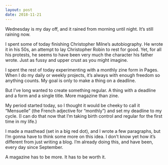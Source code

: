 ```yaml
---
layout: post
date: 2018-11-21
---
```


Wednesday is my day off, and it rained from morning until night. It’s still raining now. 

I spent some of today finishing Christopher Milne’s autobiography. He wrote it in his 50s, an attempt to lay Christopher Robin to rest for good. Yet, for all his protests, he seems to have been very much the character his father wrote. Just as fussy and upper crust as you might imagine. 

I spent the rest of today experimenting with a monthly zine form in Pages. When I do my daily or weekly projects, it’s always with enough freedom so anything counts. My goal is only to make a thing on a deadline. 

But I’ve long wanted to create something regular. A thing with a deadline and a form and a single title. More magazine than zine. 

My period started today, so I thought it would be cheeky to call it “Mensuelle” (the French adjective for “monthly”) and set my deadline to my cycle. (I can do that now that I’m taking birth control and regular for the first time in my life.)

I made a masthead (set in a big red dot), and I wrote a few paragraphs, but I’m gonna have to think some more on this idea. I don’t know yet how it’s different from just writing a blog. I’m already doing this, and have been, every day since September. 

A magazine has to be more. It has to be worth it. 
